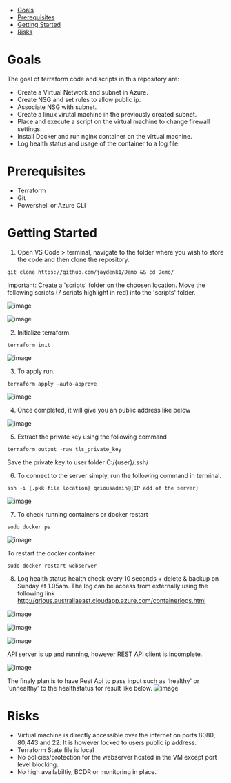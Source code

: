 
- [Goals](#goals)
- [Prerequisites](#prerequisites)
- [Getting Started](#getting-started)
- [Risks](#risks)

# Goals

The goal of terraform code and scripts in this repository are:
- Create a Virtual Network and subnet in Azure.
- Create NSG and set rules to allow public ip.
- Associate NSG with subnet. 
- Create a linux virutal machine in the previously created subnet.
- Place and execute a script on the virtual machine to change firewall settings.
- Install Docker and run nginx container on the virtual machine.
- Log health status and usage of the container to a log file.
 
# Prerequisites
- Terraform
- Git
- Powershell or Azure CLI

# Getting Started

1) Open VS Code > terminal, navigate to the folder where you wish to store the code and then clone the repository.
   
```
git clone https://github.com/jaydenk1/Demo && cd Demo/
``` 

Important: Create a 'scripts' folder on the choosen location. Move the following scripts (7 scripts highlight in red) into the 'scripts' folder.

![image](https://user-images.githubusercontent.com/84843818/138667863-1d399b45-209a-4b02-9f78-285634cadbbc.png)

![image](https://user-images.githubusercontent.com/84843818/138668553-92710c83-a4e3-4ef0-9f41-68448ab244a6.png)



2) Initialize terraform.
```
terraform init
``` 

![image](https://user-images.githubusercontent.com/84843818/137726080-c08b6860-3bce-4642-a2cf-22e51165b0e3.png)

3) To apply run.
```
terraform apply -auto-approve
``` 
![image](https://user-images.githubusercontent.com/84843818/137726655-72d60920-fe51-4c6d-86b4-2b5c70a34234.png)

4) Once completed, it will give you an public address like below

![image](https://user-images.githubusercontent.com/84843818/137737493-80250252-37f4-4e0f-acb1-408971e491ac.png)

5) Extract the private key using the following command
```
terraform output -raw tls_private_key
```
Save the private key to user folder C:/{user}/.ssh/

6) To connect to the server simply, run the following command in terminal.

```
ssh -i {.pkk file location} qriousadmin@{IP add of the server}
```
![image](https://user-images.githubusercontent.com/84843818/137739042-87a2d4e4-0707-49ca-a2a9-7d6804e30982.png)

7) To check running containers or docker restart 
```
sudo docker ps
```
![image](https://user-images.githubusercontent.com/84843818/138661254-2cf5a821-a956-4db6-8305-e09e81454cba.png)


To restart the docker container
```
sudo docker restart webserver
```


8) Log health status health check every 10 seconds + delete & backup on Sunday at 1.05am.
  The log can be access from externally using the following link http://qrious.australiaeast.cloudapp.azure.com/containerlogs.html 

![image](https://user-images.githubusercontent.com/84843818/138662677-7a337c06-c2c0-4b7e-bc71-ce89db9f566f.png)

![image](https://user-images.githubusercontent.com/84843818/138661765-aa015dc0-4259-4c57-a34d-a78ae3d81dc1.png)

![image](https://user-images.githubusercontent.com/84843818/138661843-7d1e1f88-04be-4941-8410-b60b0dac8252.png)

API server is up and running, however REST API client is incomplete.

![image](https://user-images.githubusercontent.com/84843818/138663256-18b85cc2-7274-4860-a95d-3f167ed27773.png)

The finaly plan is to have Rest Api to pass input such as 'healthy' or 'unhealthy' to the healthstatus for result like below.
![image](https://user-images.githubusercontent.com/84843818/138663727-4ccd9b6a-6ba9-4093-82fd-acf1aae2d48c.png)



# Risks
- Virtual machine is directly accessible over the internet on ports 8080, 80,443 and 22. It is however locked to users public ip address.
- Terraform State file is local
- No policies/protection for the webserver hosted in the VM except port level blocking.
- No high availabiltiy, BCDR or monitoring in place.
